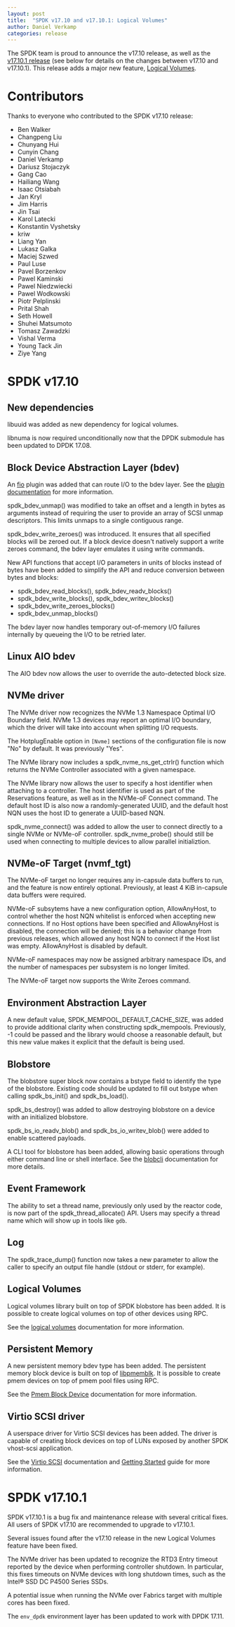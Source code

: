 ```yaml
---
layout: post
title:  "SPDK v17.10 and v17.10.1: Logical Volumes"
author: Daniel Verkamp
categories: release
---
```


The SPDK team is proud to announce the v17.10 release,
as well as the [v17.10.1 release](https://github.com/spdk/spdk/releases/tag/v17.10.1)
(see below for details on the changes between v17.10 and v17.10.1).
This release adds a major new feature, [Logical Volumes](http://www.spdk.io/doc/logical_volumes.html).

# Contributors

Thanks to everyone who contributed to the SPDK v17.10 release:

- Ben Walker
- Changpeng Liu
- Chunyang Hui
- Cunyin Chang
- Daniel Verkamp
- Dariusz Stojaczyk
- Gang Cao
- Hailiang Wang
- Isaac Otsiabah
- Jan Kryl
- Jim Harris
- Jin Tsai
- Karol Latecki
- Konstantin Vyshetsky
- kriw
- Liang Yan
- Lukasz Galka
- Maciej Szwed
- Paul Luse
- Pavel Borzenkov
- Pawel Kaminski
- Pawel Niedzwiecki
- Pawel Wodkowski
- Piotr Pelplinski
- Prital Shah
- Seth Howell
- Shuhei Matsumoto
- Tomasz Zawadzki
- Vishal Verma
- Young Tack Jin
- Ziye Yang

# SPDK v17.10

## New dependencies

libuuid was added as new dependency for logical volumes.

libnuma is now required unconditionally now that the DPDK submodule has been updated to DPDK 17.08.

## Block Device Abstraction Layer (bdev)

An [fio](http://github.com/axboe/fio) plugin was added that can route
I/O to the bdev layer. See the [plugin documentation](https://github.com/spdk/spdk/tree/master/examples/bdev/fio_plugin/)
for more information.

spdk_bdev_unmap() was modified to take an offset and a length in bytes as
arguments instead of requiring the user to provide an array of SCSI
unmap descriptors. This limits unmaps to a single contiguous range.

spdk_bdev_write_zeroes() was introduced.  It ensures that all specified blocks will be zeroed out.
If a block device doesn't natively support a write zeroes command, the bdev layer emulates it using
write commands.

New API functions that accept I/O parameters in units of blocks instead of bytes
have been added to simplify the API and reduce conversion between bytes and blocks:
- spdk_bdev_read_blocks(), spdk_bdev_readv_blocks()
- spdk_bdev_write_blocks(), spdk_bdev_writev_blocks()
- spdk_bdev_write_zeroes_blocks()
- spdk_bdev_unmap_blocks()

The bdev layer now handles temporary out-of-memory I/O failures internally by queueing the I/O to be
retried later.

## Linux AIO bdev

The AIO bdev now allows the user to override the auto-detected block size.

## NVMe driver

The NVMe driver now recognizes the NVMe 1.3 Namespace Optimal I/O Boundary field.
NVMe 1.3 devices may report an optimal I/O boundary, which the driver will take
into account when splitting I/O requests.

The HotplugEnable option in `[Nvme]` sections of the configuration file is now
"No" by default. It was previously "Yes".

The NVMe library now includes a spdk_nvme_ns_get_ctrlr() function which returns the
NVMe Controller associated with a given namespace.

The NVMe library now allows the user to specify a host identifier when attaching
to a controller.  The host identifier is used as part of the Reservations feature,
as well as in the NVMe-oF Connect command.  The default host ID is also now a
randomly-generated UUID, and the default host NQN uses the host ID to generate
a UUID-based NQN.

spdk_nvme_connect() was added to allow the user to connect directly to a single
NVMe or NVMe-oF controller.  spdk_nvme_probe() should still be used when connecting
to multiple devices to allow parallel initializtion.

## NVMe-oF Target (nvmf_tgt)

The NVMe-oF target no longer requires any in-capsule data buffers to run, and
the feature is now entirely optional. Previously, at least 4 KiB in-capsule
data buffers were required.

NVMe-oF subsytems have a new configuration option, AllowAnyHost, to control
whether the host NQN whitelist is enforced when accepting new connections.
If no Host options have been specified and AllowAnyHost is disabled, the
connection will be denied; this is a behavior change from previous releases,
which allowed any host NQN to connect if the Host list was empty.
AllowAnyHost is disabled by default.

NVMe-oF namespaces may now be assigned arbitrary namespace IDs, and the number
of namespaces per subsystem is no longer limited.

The NVMe-oF target now supports the Write Zeroes command.

## Environment Abstraction Layer

A new default value, SPDK_MEMPOOL_DEFAULT_CACHE_SIZE, was added to provide
additional clarity when constructing spdk_mempools. Previously, -1 could be
passed and the library would choose a reasonable default, but this new value
makes it explicit that the default is being used.

## Blobstore

The blobstore super block now contains a bstype field to identify the type of the blobstore.
Existing code should be updated to fill out bstype when calling spdk_bs_init() and spdk_bs_load().

spdk_bs_destroy() was added to allow destroying blobstore on a device
with an initialized blobstore.

spdk_bs_io_readv_blob() and spdk_bs_io_writev_blob() were added to enable
scattered payloads.

A CLI tool for blobstore has been added, allowing basic operations through either command
line or shell interface.  See the [blobcli](https://github.com/spdk/spdk/tree/master/examples/blob/cli)
documentation for more details.

## Event Framework

The ability to set a thread name, previously only used by the reactor code, is
now part of the spdk_thread_allocate() API.  Users may specify a thread name
which will show up in tools like `gdb`.

## Log

The spdk_trace_dump() function now takes a new parameter to allow the caller to
specify an output file handle (stdout or stderr, for example).

## Logical Volumes

Logical volumes library built on top of SPDK blobstore has been added.
It is possible to create logical volumes on top of other devices using RPC.

See the [logical volumes](http://www.spdk.io/doc/logical_volumes.html) documentation for more information.

## Persistent Memory

A new persistent memory bdev type has been added.
The persistent memory block device is built on top of [libpmemblk](http://pmem.io/nvml/libpmemblk/).
It is possible to create pmem devices on top of pmem pool files using RPC.

See the [Pmem Block Device](http://www.spdk.io/doc/bdev.html#bdev_config_pmem) documentation for more information.

## Virtio SCSI driver

A userspace driver for Virtio SCSI devices has been added.
The driver is capable of creating block devices on top of LUNs exposed by another SPDK vhost-scsi application.

See the [Virtio SCSI](http://www.spdk.io/doc/virtio.html) documentation and [Getting Started](http://www.spdk.io/doc/bdev.html#bdev_config_virtio_scsi) guide for more information.

# SPDK v17.10.1

SPDK v17.10.1 is a bug fix and maintenance release with several critical fixes.
All users of SPDK v17.10 are recommended to upgrade to v17.10.1.

Several issues found after the v17.10 release in the new Logical Volumes feature have
been fixed.

The NVMe driver has been updated to recognize the RTD3 Entry timeout reported by the
device when performing controller shutdown.  In particular, this fixes timeouts on NVMe
devices with long shutdown times, such as the Intel® SSD DC P4500 Series SSDs.

A potential issue when running the NVMe over Fabrics target with multiple cores has
been fixed.

The `env_dpdk` environment layer has been updated to work with DPDK 17.11.
